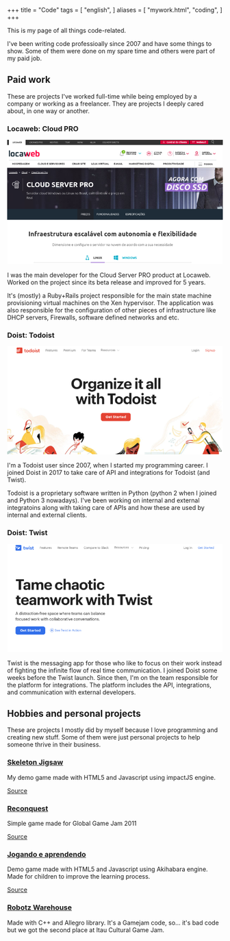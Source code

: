 +++
title = "Code"
tags = [
  "english",
]
aliases = [
  "mywork.html",
  "coding",
]
+++

This is my page of all things code-related.

I've been writing code professioally since 2007 and have some things to show.
Some of them were done on my spare time and others were part of my paid job.

## Paid work

These are projects I've worked full-time while being employed by a company or
working as a freelancer. They are projects I deeply cared about, in one way or
another.

### Locaweb: Cloud PRO

[![coding](/images/code/cloudserverpro.png)](https://www.locaweb.com.br/cloud/cloud-server-pro/)

I was the main developer for the Cloud Server PRO product at Locaweb. Worked on
the project since its beta release and improved for 5 years.

It's (mostly) a Ruby+Rails project responsible for the main state machine
provisioning virtual machines on the Xen hypervisor. The application was also
responsible for the configuration of other pieces of infrastructure like DHCP
servers, Firewalls, software defined networks and etc.

### Doist: Todoist

[![todoist](/images/code/todoist.png)](https://todoist.com)

I'm a Todoist user since 2007, when I started my programming career. I joined
Doist in 2017 to take care of API and integrations for Todoist (and Twist).

Todoist is a proprietary software written in Python (python 2 when I joined and
Python 3 nowadays). I've been working on internal and external integratoins
along with taking care of APIs and how these are used by internal and external
clients.

### Doist: Twist

[![Twist](/images/code/twist.png)](https://twist.com)

Twist is the messaging app for those who like to focus on their work instead of
fighting the infinite flow of real time communication. I joined Doist some
weeks before the Twist launch. Since then, I'm on the team responsible for the
platform for integrations. The platform includes the API, integrations, and
communication with external developers.


## Hobbies and personal projects

These are projects I mostly did by myself because I love programming and
creating new stuff. Some of them were just personal projects to help someone
thrive in their business.

### [Skeleton Jigsaw](https://plaev.github.io)

My demo game made with HTML5 and Javascript using impactJS engine.

[Source](https://github.com/Plaev/skeleton-jigsaw)

### [Reconquest](https://pothix.com/RECONQUEST/)

Simple game made for Global Game Jam 2011

[Source](https://github.com/PotHix/RECONQUEST)

### [Jogando e aprendendo](https://pothix.com/jogando_e_aprendendo)

Demo game made with HTML5 and Javascript using Akihabara engine. Made for children to improve the learning process.

[Source](https://github.com/PotHix/jogando_e_aprendendo)

### [Robotz Warehouse](https://github.com/PotHix/RobotzWarehouse)

Made with C++ and Allegro library. It's a Gamejam code, so... it's bad code but we got the second place at Itau Cultural Game Jam.
